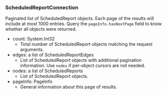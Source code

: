 ### ScheduledReportConnection
Paginated list of ScheduledReport objects. Each page of the results will include at most 1000 entries. Query the `pageInfo.hasNextPage` field to know whether all objects were returned.

- count: System.Int32
  - Total number of ScheduledReport objects matching the request arguments.
- edges: a list of ScheduledReportEdges
  - List of ScheduledReport objects with additional pagination information. Use `nodes` if per-object cursors are not needed.
- nodes: a list of ScheduledReports
  - List of ScheduledReport objects.
- pageInfo: PageInfo
  - General information about this page of results.
